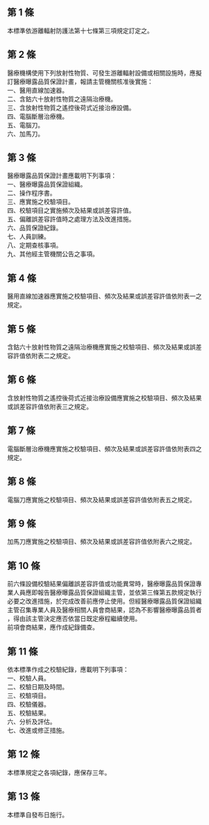 第 1 條
-------
本標準依游離輻射防護法第十七條第三項規定訂定之。

第 2 條
-------
醫療機構使用下列放射性物質、可發生游離輻射設備或相關設施時，應擬  
訂醫療曝露品質保證計畫，報請主管機關核准後實施：  
一、醫用直線加速器。  
二、含鈷六十放射性物質之遠隔治療機。  
三、含放射性物質之遙控後荷式近接治療設備。  
四、電腦斷層治療機。  
五、電腦刀。  
六、加馬刀。

第 3 條
-------
醫療曝露品質保證計畫應載明下列事項：  
一、醫療曝露品質保證組織。  
二、操作程序書。  
三、應實施之校驗項目。  
四、校驗項目之實施頻次及結果或誤差容許值。  
五、偏離誤差容許值時之處理方法及改進措施。  
六、品質保證紀錄。  
七、人員訓練。  
八、定期查核事項。  
九、其他經主管機關公告之事項。

第 4 條
-------
醫用直線加速器應實施之校驗項目、頻次及結果或誤差容許值依附表一之  
規定。

第 5 條
-------
含鈷六十放射性物質之遠隔治療機應實施之校驗項目、頻次及結果或誤差  
容許值依附表二之規定。

第 6 條
-------
含放射性物質之遙控後荷式近接治療設備應實施之校驗項目、頻次及結果  
或誤差容許值依附表三之規定。

第 7 條
-------
電腦斷層治療機應實施之校驗項目、頻次及結果或誤差容許值依附表四之  
規定。

第 8 條
-------
電腦刀應實施之校驗項目、頻次及結果或誤差容許值依附表五之規定。

第 9 條
-------
加馬刀應實施之校驗項目、頻次及結果或誤差容許值依附表六之規定。

第 10 條
--------
前六條設備校驗結果偏離誤差容許值或功能異常時，醫療曝露品質保證專  
業人員應即報告醫療曝露品質保證組織主管，並依第三條第五款規定執行  
必要之改進措施，於完成改善前應停止使用。但經醫療曝露品質保證組織  
主管召集專業人員及醫療相關人員會商結果，認為不影響醫療曝露品質者  
，得由該主管決定應否依當日既定療程繼續使用。  
前項會商結果，應作成紀錄備查。

第 11 條
--------
依本標準作成之校驗紀錄，應載明下列事項：  
一、校驗人員。  
二、校驗日期及時間。  
三、校驗項目。  
四、校驗儀器。  
五、校驗結果。  
六、分析及評估。  
七、改進或修正措施。

第 12 條
--------
本標準規定之各項紀錄，應保存三年。

第 13 條
--------
本標準自發布日施行。

